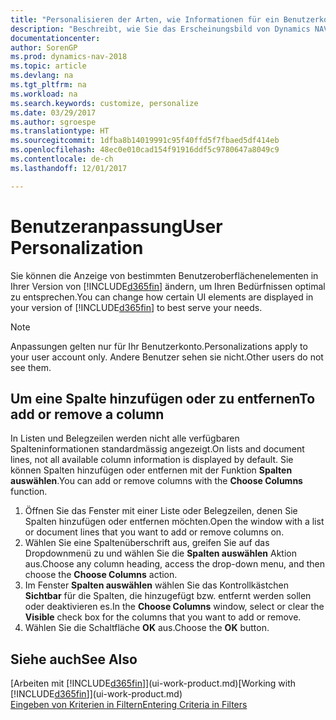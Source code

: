 ```yaml
---
title: "Personalisieren der Arten, wie Informationen für ein Benutzerkonto angezeigt werden"
description: "Beschreibt, wie Sie das Erscheinungsbild von Dynamics NAV für Ihr Benutzerkonto anpassen."
documentationcenter: 
author: SorenGP
ms.prod: dynamics-nav-2018
ms.topic: article
ms.devlang: na
ms.tgt_pltfrm: na
ms.workload: na
ms.search.keywords: customize, personalize
ms.date: 03/29/2017
ms.author: sgroespe
ms.translationtype: HT
ms.sourcegitcommit: 1dfba8b14019991c95f40ffd5f7fbaed5df414eb
ms.openlocfilehash: 48ec0e010cad154f91916ddf5c9780647a8049c9
ms.contentlocale: de-ch
ms.lasthandoff: 12/01/2017

---
```

# <a name="user-personalization"></a><span data-ttu-id="098cd-103">Benutzeranpassung</span><span class="sxs-lookup"><span data-stu-id="098cd-103">User Personalization</span></span>
<span data-ttu-id="098cd-104">Sie können die Anzeige von bestimmten Benutzeroberflächenelementen in Ihrer Version von [!INCLUDE[d365fin](includes/d365fin_md.md)] ändern, um Ihren Bedürfnissen optimal zu entsprechen.</span><span class="sxs-lookup"><span data-stu-id="098cd-104">You can change how certain UI elements are displayed in your version of [!INCLUDE[d365fin](includes/d365fin_md.md)] to best serve your needs.</span></span>

> [!NOTE]  
>   <span data-ttu-id="098cd-105">Anpassungen gelten nur für Ihr Benutzerkonto.</span><span class="sxs-lookup"><span data-stu-id="098cd-105">Personalizations apply to your user account only.</span></span> <span data-ttu-id="098cd-106">Andere Benutzer sehen sie nicht.</span><span class="sxs-lookup"><span data-stu-id="098cd-106">Other users do not see them.</span></span>

## <a name="to-add-or-remove-a-column"></a><span data-ttu-id="098cd-107">Um eine Spalte hinzufügen oder zu entfernen</span><span class="sxs-lookup"><span data-stu-id="098cd-107">To add or remove a column</span></span>
<span data-ttu-id="098cd-108">In Listen und Belegzeilen werden nicht alle verfügbaren Spalteninformationen standardmässig angezeigt.</span><span class="sxs-lookup"><span data-stu-id="098cd-108">On lists and document lines, not all available column information is displayed by default.</span></span> <span data-ttu-id="098cd-109">Sie können Spalten hinzufügen oder entfernen mit der Funktion **Spalten auswählen**.</span><span class="sxs-lookup"><span data-stu-id="098cd-109">You can add or remove columns with the **Choose Columns** function.</span></span>

1. <span data-ttu-id="098cd-110">Öffnen Sie das Fenster mit einer Liste oder Belegzeilen, denen Sie Spalten hinzufügen oder entfernen möchten.</span><span class="sxs-lookup"><span data-stu-id="098cd-110">Open the window with a list or document lines that you want to add or remove columns on.</span></span>
2. <span data-ttu-id="098cd-111">Wählen Sie eine Spaltenüberschrift aus, greifen Sie auf das Dropdownmenü zu und wählen Sie die **Spalten auswählen** Aktion aus.</span><span class="sxs-lookup"><span data-stu-id="098cd-111">Choose any column heading, access the drop-down menu, and then choose the **Choose Columns** action.</span></span>
3. <span data-ttu-id="098cd-112">Im Fenster **Spalten auswählen** wählen Sie das Kontrollkästchen **Sichtbar** für die Spalten, die hinzugefügt bzw. entfernt werden sollen oder deaktivieren es.</span><span class="sxs-lookup"><span data-stu-id="098cd-112">In the **Choose Columns** window, select or clear the **Visible** check box for the columns that you want to add or remove.</span></span>
4. <span data-ttu-id="098cd-113">Wählen Sie die Schaltfläche **OK** aus.</span><span class="sxs-lookup"><span data-stu-id="098cd-113">Choose the **OK** button.</span></span>

## <a name="see-also"></a><span data-ttu-id="098cd-114">Siehe auch</span><span class="sxs-lookup"><span data-stu-id="098cd-114">See Also</span></span>
<span data-ttu-id="098cd-115">[Arbeiten mit [!INCLUDE[d365fin](includes/d365fin_md.md)]](ui-work-product.md)</span><span class="sxs-lookup"><span data-stu-id="098cd-115">[Working with [!INCLUDE[d365fin](includes/d365fin_md.md)]](ui-work-product.md)</span></span>  
[<span data-ttu-id="098cd-116">Eingeben von Kriterien in Filtern</span><span class="sxs-lookup"><span data-stu-id="098cd-116">Entering Criteria in Filters</span></span>](ui-enter-criteria-filters.md)


